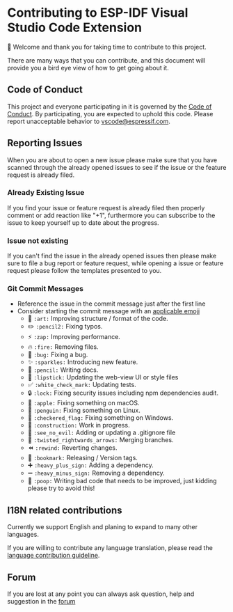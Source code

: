 # Contributing to ESP-IDF Visual Studio Code Extension

:tada: Welcome and thank you for taking time to contribute to this project.

There are many ways that you can contribute, and this document will provide you a bird eye view of how to get going about it.

## Code of Conduct

This project and everyone participating in it is governed by the [Code of Conduct](CODE_OF_CONDUCT.md). By participating, you are expected to uphold this code. Please report unacceptable behavior to [vscode@espressif.com](mailto:vscode@espressif.com).

## Reporting Issues

When you are about to open a new issue please make sure that you have scanned through the already opened issues to see if the issue or the feature request is already filed.

### Already Existing Issue

If you find your issue or feature request is already filed then properly comment or add reaction like "+1", furthermore you can subscribe to the issue to keep yourself up to date about the progress.

### Issue not existing

If you can't find the issue in the already opened issues then please make sure to file a bug report or feature request, while opening a issue or feature request please follow the templates presented to you.

### Git Commit Messages

- Reference the issue in the commit message just after the first line
- Consider starting the commit message with an [applicable emoji](https://gitmoji.carloscuesta.me)
    - :art: `:art:` Improving structure / format of the code.
    - :pencil2: `:pencil2:` Fixing typos.
    - :zap: `:zap:` Improving performance.
    - :fire: `:fire:` Removing files.
    - :bug: `:bug:` Fixing a bug.
    - :sparkles: `:sparkles:` Introducing new feature.
    - :pencil: `:pencil:` Writing docs.
    - :lipstick: `:lipstick:` Updating the web-view UI or style files
    - :white_check_mark: `:white_check_mark:` Updating tests.
    - :lock: `:lock:` Fixing security issues including npm dependencies audit.
    - :apple: `:apple:` Fixing something on macOS.
    - :penguin: `:penguin:` Fixing something on Linux.
    - :checkered_flag: `:checkered_flag:` Fixing something on Windows.
    - :construction: `:construction:` Work in progress.
    - :see_no_evil: `:see_no_evil:` Adding or updating a .gitignore file
    - :twisted_rightwards_arrows: `:twisted_rightwards_arrows:` Merging branches.
    - :rewind: `:rewind:` Reverting changes.
    - :bookmark: `:bookmark:` Releasing / Version tags.
    - :heavy_plus_sign: `:heavy_plus_sign:` Adding a dependency.
    - :heavy_minus_sign: `:heavy_minus_sign:` Removing a dependency.
    - :poop: `:poop:` Writing bad code that needs to be improved, just kidding please try to avoid this!

## I18N related contributions

Currently we support English and planing to expand to many other languages.

If you are willing to contribute any language translation, please read the [language contribution guideline](LANG_CONTRIBUTE.md).

## Forum

If you are lost at any point you can always ask question, help and suggestion in the [forum](https://esp32.com)